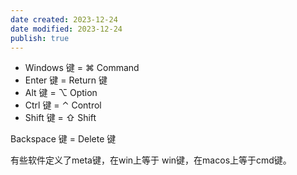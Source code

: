 ```yaml
---
date created: 2023-12-24
date modified: 2023-12-24
publish: true
---
```


- Windows 键 = ⌘ Command
- Enter 键 = Return 键
- Alt 键 = ⌥ Option
- Ctrl 键 = ⌃ Control
- Shift 键 = ⇧ Shift

Backspace 键 = Delete 键


有些软件定义了meta键，在win上等于 win键，在macos上等于cmd键。